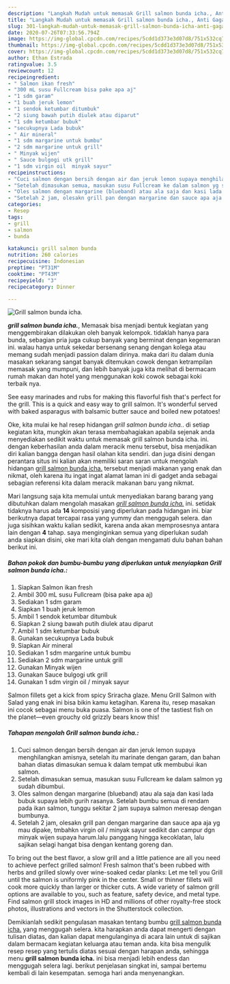 ```yaml
---
description: "Langkah Mudah untuk memasak Grill salmon bunda icha., Anti Gagal"
title: "Langkah Mudah untuk memasak Grill salmon bunda icha., Anti Gagal"
slug: 301-langkah-mudah-untuk-memasak-grill-salmon-bunda-icha-anti-gagal
date: 2020-07-26T07:33:56.794Z
image: https://img-global.cpcdn.com/recipes/5cdd1d373e3d07d8/751x532cq70/grill-salmon-bunda-icha-foto-resep-utama.jpg
thumbnail: https://img-global.cpcdn.com/recipes/5cdd1d373e3d07d8/751x532cq70/grill-salmon-bunda-icha-foto-resep-utama.jpg
cover: https://img-global.cpcdn.com/recipes/5cdd1d373e3d07d8/751x532cq70/grill-salmon-bunda-icha-foto-resep-utama.jpg
author: Ethan Estrada
ratingvalue: 3.5
reviewcount: 12
recipeingredient:
- " Salmon ikan fresh"
- "300 mL susu Fullcream bisa pake apa aj"
- "1 sdm garam"
- "1 buah jeruk lemon"
- "1 sendok ketumbar ditumbuk"
- "2 siung bawah putih diulek atau diparut"
- "1 sdm ketumbar bubuk"
- "secukupnya Lada bubuk"
- " Air mineral"
- "1 sdm margarine untuk bumbu"
- "2 sdm margarine untuk grill"
- " Minyak wijen"
- " Sauce bulgogi utk grill"
- "1 sdm virgin oil  minyak sayur"
recipeinstructions:
- "Cuci salmon dengan bersih dengan air dan jeruk lemon supaya menghilangkan amisnya, setelah itu marinate dengan garam, dan bahan bahan diatas dimasukan semua k dalam tempat utk membubui ikan salmon."
- "Setelah dimasukan semua, masukan susu Fullcream ke dalam salmon yg sudah dibumbui."
- "Oles salmon dengan margarine (blueband) atau ala saja dan kasi lada bubuk supaya lebih gurih rasanya. Setelah bumbu semua di rendam pada ikan salmon, tunggu sekitar 2 jam supaya salmon meresap dengan bumbunya."
- "Setelah 2 jam, olesakn grill pan dengan margarine dan sauce apa aja yg mau dipake, tmbahkn virgin oil / minyak sayur sedikit dan campur dgn minyak wijen supaya harum.lalu panggang hingga kecoklatan, lalu sajikan selagi hangat bisa dengan kentang goreng dan."
categories:
- Resep
tags:
- grill
- salmon
- bunda

katakunci: grill salmon bunda 
nutrition: 260 calories
recipecuisine: Indonesian
preptime: "PT31M"
cooktime: "PT43M"
recipeyield: "3"
recipecategory: Dinner

---
```



![Grill salmon bunda icha.](https://img-global.cpcdn.com/recipes/5cdd1d373e3d07d8/751x532cq70/grill-salmon-bunda-icha-foto-resep-utama.jpg)

<b><i>grill salmon bunda icha.</i></b>, Memasak bisa menjadi bentuk kegiatan yang menggembirakan dilakukan oleh banyak kelompok. tidaklah hanya para bunda, sebagian pria juga cukup banyak yang berminat dengan kegemaran ini. walau hanya untuk sekedar bersenang senang dengan kolega atau memang sudah menjadi passion dalam dirinya. maka dari itu dalam dunia masakan sekarang sangat banyak ditemukan cowok dengan ketrampilan memasak yang mumpuni, dan lebih banyak juga kita melihat di bermacam rumah makan dan hotel yang menggunakan koki cowok sebagai koki terbaik nya.

See easy marinades and rubs for making this flavorful fish that&#39;s perfect for the grill. This is a quick and easy way to grill salmon. It&#39;s wonderful served with baked asparagus with balsamic butter sauce and boiled new potatoes!

Oke, kita mulai ke hal resep hidangan <i>grill salmon bunda icha.</i>. di setiap kegiatan kita, mungkin akan terasa membahagiakan apabila sejenak anda menyediakan sedikit waktu untuk memasak grill salmon bunda icha. ini. dengan keberhasilan anda dalam meracik menu tersebut, bisa menjadikan diri kalian bangga dengan hasil olahan kita sendiri. dan juga disini dengan perantara situs ini kalian akan memiliki saran saran untuk mengolah hidangan <u>grill salmon bunda icha.</u> tersebut menjadi makanan yang enak dan nikmat, oleh karena itu ingat ingat alamat laman ini di gadget anda sebagai sebagian referensi kita dalam meracik makanan baru yang nikmat.


Mari langsung saja kita memulai untuk menyediakan barang barang yang dibutuhkan dalam mengolah masakan <u><i>grill salmon bunda icha.</i></u> ini. setidak tidaknya harus ada <b>14</b> komposisi yang diperlukan pada hidangan ini. biar berikutnya dapat tercapai rasa yang yummy dan menggugah selera. dan juga sisihkan waktu kalian sedikit, karena anda akan memprosesnya antara lain dengan <b>4</b> tahap. saya menginginkan semua yang diperlukan sudah anda siapkan disini, oke mari kita olah dengan mengamati dulu bahan bahan berikut ini.

<!--inarticleads1-->

##### Bahan pokok dan bumbu-bumbu yang diperlukan untuk menyiapkan Grill salmon bunda icha.:

1. Siapkan  Salmon ikan fresh
1. Ambil 300 mL susu Fullcream (bisa pake apa aj)
1. Sediakan 1 sdm garam
1. Siapkan 1 buah jeruk lemon
1. Ambil 1 sendok ketumbar ditumbuk
1. Siapkan 2 siung bawah putih diulek atau diparut
1. Ambil 1 sdm ketumbar bubuk
1. Gunakan secukupnya Lada bubuk
1. Siapkan  Air mineral
1. Sediakan 1 sdm margarine untuk bumbu
1. Sediakan 2 sdm margarine untuk grill
1. Gunakan  Minyak wijen
1. Gunakan  Sauce bulgogi utk grill
1. Gunakan 1 sdm virgin oil / minyak sayur


Salmon fillets get a kick from spicy Sriracha glaze. Menu Grill Salmon with Salad yang enak ini bisa bikin kamu ketagihan. Karena itu, resep masakan ini cocok sebagai menu buka puasa. Salmon is one of the tastiest fish on the planet—even grouchy old grizzly bears know this! 

<!--inarticleads2-->

##### Tahapan mengolah Grill salmon bunda icha.:

1. Cuci salmon dengan bersih dengan air dan jeruk lemon supaya menghilangkan amisnya, setelah itu marinate dengan garam, dan bahan bahan diatas dimasukan semua k dalam tempat utk membubui ikan salmon.
1. Setelah dimasukan semua, masukan susu Fullcream ke dalam salmon yg sudah dibumbui.
1. Oles salmon dengan margarine (blueband) atau ala saja dan kasi lada bubuk supaya lebih gurih rasanya. Setelah bumbu semua di rendam pada ikan salmon, tunggu sekitar 2 jam supaya salmon meresap dengan bumbunya.
1. Setelah 2 jam, olesakn grill pan dengan margarine dan sauce apa aja yg mau dipake, tmbahkn virgin oil / minyak sayur sedikit dan campur dgn minyak wijen supaya harum.lalu panggang hingga kecoklatan, lalu sajikan selagi hangat bisa dengan kentang goreng dan.


To bring out the best flavor, a slow grill and a little patience are all you need to achieve perfect grilled salmon! Fresh salmon that&#39;s been rubbed with herbs and grilled slowly over wine-soaked cedar planks: Let me tell you Grill until the salmon is uniformly pink in the center. Small or thinner fillets will cook more quickly than larger or thicker cuts. A wide variety of salmon grill options are available to you, such as feature, safety device, and metal type. Find salmon grill stock images in HD and millions of other royalty-free stock photos, illustrations and vectors in the Shutterstock collection. 

Demikianlah sedikit pengulasan masakan tentang bumbu <u>grill salmon bunda icha.</u> yang menggugah selera. kita harapkan anda dapat mengerti dengan tulisan diatas, dan kalian dapat mengulanginya di acara lain untuk di sajikan dalam bermacam kegiatan keluarga atau teman anda. kita bisa mengulik resep resep yang tertulis diatas sesuai dengan harapan anda, sehingga menu <b>grill salmon bunda icha.</b> ini bisa menjadi lebih endess dan menggugah selera lagi. berikut penjelasan singkat ini, sampai bertemu kembali di lain kesempatan. semoga hari anda menyenangkan.
